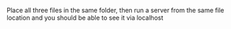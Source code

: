 Place all three files in the same folder, then run a server from the same file location and you should be able to see it via localhost
